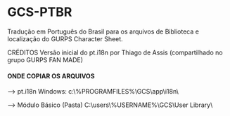 # GCS-PTBR
Tradução em Português do Brasil para os arquivos de Biblioteca e localização do GURPS Character Sheet.

CRÉDITOS
Versão inicial do pt.i18n por Thiago de Assis (compartilhado no grupo GURPS FAN MADE)

#### ONDE COPIAR OS ARQUIVOS ####

--> pt.i18n
Windows:
c:\\%PROGRAMFILES%\GCS\app\i18n\

--> Módulo Básico (Pasta)
C:\users\\%USERNAME%\GCS\User Library\
